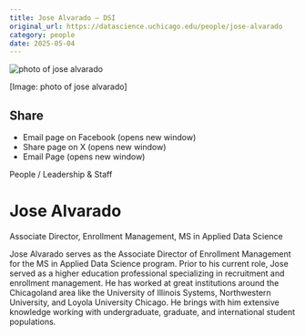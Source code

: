 ```yaml
---
title: Jose Alvarado – DSI
original_url: https://datascience.uchicago.edu/people/jose-alvarado
category: people
date: 2025-05-04
---
```


<!-- Table-like structure detected -->

![photo of jose alvarado](https://datascience.uchicago.edu/wp-content/uploads/2023/11/jose-alvarado_msads-300x300.jpg)

[Image: photo of jose alvarado]

## Share

* Email page on Facebook (opens new window)
* Share page on X (opens new window)
* Email Page (opens new window)

<!-- Table-like structure detected -->

People / Leadership & Staff

# Jose Alvarado

Associate Director, Enrollment Management, MS in Applied Data Science

Jose Alvarado serves as the Associate Director of Enrollment Management for the MS in Applied Data Science program. Prior to his current role, Jose served as a higher education professional specializing in recruitment and enrollment management. He has worked at great institutions around the Chicagoland area like the University of Illinois Systems, Northwestern University, and Loyola University Chicago. He brings with him extensive knowledge working with undergraduate, graduate, and international student populations.